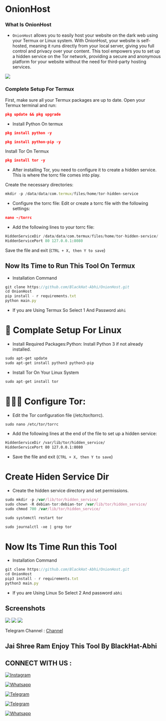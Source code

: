 # OnionHost

### What Is OnionHost 

- `OnionHost`  allows you to easily host your website on the dark web using your Termux or Linux system. With OnionHost, your website is self-hosted, meaning it runs directly from your local server, giving you full control and privacy over your content. This tool empowers you to set up a hidden service on the Tor network, providing a secure and anonymous platform for your website without the need for third-party hosting services.

<img src="https://i.ibb.co/7XjbzT4/IMG-20240915-200320-556.jpg">

### Complete Setup For Termux 
First, make sure all your Termux packages are up to date. Open your Termux terminal and run:

```json
pkg update && pkg upgrade

```

- Install Python On termux 
```json
pkg install python -y

```
```json
pkg install python-pip -y

```

Install Tor On Termux 

```json
pkg install tor -y

```
- After installing Tor, you need to configure it to create a hidden service. This is where the torrc file comes into play. 

Create the necessary directories:



```javascript
mkdir -p /data/data/com.termux/files/home/tor-hidden-service

```

- Configure the torrc file: Edit or create a torrc file with the following settings:

```json
nano ~/torrc

```

- Add the following lines to your torrc file:


```python
HiddenServiceDir /data/data/com.termux/files/home/tor-hidden-service/
HiddenServicePort 80 127.0.0.1:8080

```

Save the file and exit (`CTRL + X, then Y to save`)

## Now Its Time to Run This Tool On Termux

- Installation Command 
```javascript
git clone https://github.com/BlackHat-Abhi/OnionHost.git
cd OnionHost
pip install - r requirements.txt
python main.py 
```
- If you are Using Termux So Select 1 And  Password `abhi`


#  Complate Setup For Linux 

- Install Required Packages:Python: Install Python 3 if not already installed.


```css
sudo apt-get update
sudo apt-get install python3 python3-pip
```
- Install Tor On Your Linux System 


```cpp
sudo apt-get install tor
```
#  Configure Tor:
- Edit the Tor configuration file (/etc/tor/torrc).

```css
sudo nano /etc/tor/torrc
```

- Add the following lines at the end of the file to set up a hidden service:


```html
HiddenServiceDir /var/lib/tor/hidden_service/
HiddenServicePort 80 127.0.0.1:8080
```


- Save the file and exit (`CTRL + X, then Y to save`)

# Create Hiden Service Dir

- Create the hidden service directory and set permissions.

```javascript
sudo mkdir -p /var/lib/tor/hidden_service/
sudo chown -R debian-tor:debian-tor /var/lib/tor/hidden_service/
sudo chmod 700 /var/lib/tor/hidden_service/
```

```html
sudo systemctl restart tor
```

```html
sudo journalctl -xe | grep tor
```
# Now Its Time Run this Tool 

- Installation Command 

```javascript
git clone https://github.com/BlackHat-Abhi/OnionHost.git
cd OnionHost
pip3 install - r requirements.txt
python3 main.py 
```
- If you are Using Linux So Select 2 And password `abhi`

## Screenshots

<img src="https://i.ibb.co/mq6ZcgD/IMG-20240916-003959-450.jpg">
<img src="https://i.ibb.co/6BwV50S/Screenshot-2024-09-15-23-31-06-81-84d3000e3f4017145260f7618db1d683.jpg">
<img src="https://i.ibb.co/8MmPFZq/Screenshot-2024-09-15-23-36-36-87-84d3000e3f4017145260f7618db1d683.jpg">

 Telegram Channel : [Channel](https://telegram.me/BlackHat_HackerX)

## Jai Shree Ram Enjoy This Tool By BlackHat-Abhi 

## CONNECT WITH US :


[![Instagram](https://img.shields.io/badge/INSTALGRAM-FOLLOW-red?style=for-the-badge&logo=instagram)](https://instagram.com/blackhat_abhi)


[![Whatsapp](https://img.shields.io/badge/WHATSAPP-CHANNEL-red?style=for-the-badge&logo=whatsapp)](https://bitly.ws/38Tf6)


[![Telegram](https://img.shields.io/badge/TELEGRAM-GROUP-red?style=for-the-badge&logo=telegram)](https://t.me/HackerX_Termux_Help)


[![Telegram](https://img.shields.io/badge/TELEGRAM-CHANNEL-red?style=for-the-badge&logo=telegram)](https://t.me/BlackEagle_Sec)


[![Whatsapp](https://img.shields.io/badge/WHATSAPP-JOINGROUP-red?style=for-the-badge&logo=whatsapp)](https://bit.ly/3LiuRV9)

  



